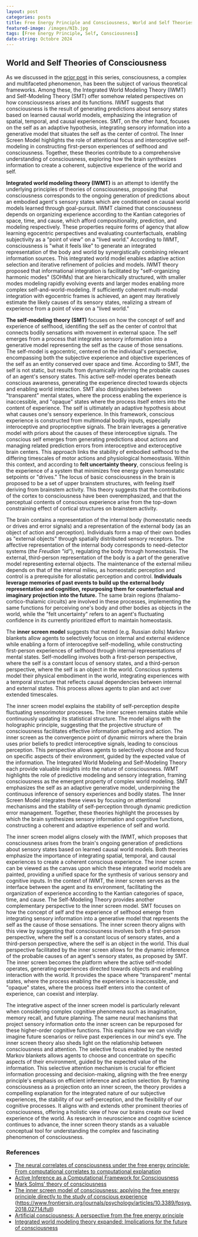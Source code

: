 ```yaml
---
layout: post
categories: posts
title: Free Energy Principle and Consciousness, World and Self Theories of Consciousness
featured-image: /images/NIb.jpg
tags: [Free Energy Principle, Self, Consciousness]
date-string: Octobre 2024
---
```


## World and Self Theories of Consciousness

As we discussed in the [prior post](https://kamran-afzali.github.io/posts/2024-08-28/con_fep_1.html) in this series, consciousness, a complex and multifaceted phenomenon, has been the subject of various theoretical frameworks. Among these, the Integrated World Modeling Theory (IWMT) and Self-Modeling Theory (SMT) offer somehow related perspectives on how consciousness arises and its functions. IWMT suggests that consciousness is the result of generating predictions about sensory states based on learned causal world models, emphasizing the integration of spatial, temporal, and causal experiences. SMT, on the other hand, focuses on the self as an adaptive hypothesis, integrating sensory information into a generative model that situates the self as the center of control. The Inner Screen Model highlights the role of attentional focus and interoceptive self-modeling in constructing first-person experiences of selfhood and consciousness. Together, these theories contribute to a comprehensive understanding of consciousness, exploring how the brain synthesizes information to create a coherent, subjective experience of the world and self.


**Integrated world modeling theory (IWMT)** is an attempt to identify the underlying principles of theories of consciousness, proposing that consciousness corresponds to the ongoing generation of predictions about an embodied agent's sensory states which are conditioned on causal world models learned through goal-pursuit. IWMT claimed that consciousness depends on organizing experience according to the Kantian categories of space, time, and cause, which afford compositionality, prediction, and modeling respectively. These properties require forms of agency that allow learning egocentric perspectives and evaluating counterfactuals, enabling subjectivity as a "point of view" on a "lived world." According to IWMT, consciousness is "what it feels like" to generate an integrated representation of the body and world by synergistically combining relevant information sources. This integrated world model enables adaptive action selection and iterative refinement of policies and models. IWMT theory proposed that informational integration is facilitated by "self-organizing harmonic modes" (SOHMs) that are hierarchically structured, with smaller modes modeling rapidly evolving events and larger modes enabling more complex self-and-world-modeling. If sufficiently coherent multi-modal integration with egocentric frames is achieved, an agent may iteratively estimate the likely causes of its sensory states, realizing a stream of experience from a point of view on a "lived world." 

**The self-modeling theory (SMT)** focuses on how the concept of self and experience of selfhood, identifing the self as the center of control that connects bodily sensations with movement in external space. The self emerges from a process that integrates sensory information into a generative model representing the self as the cause of those sensations. The self-model is egocentric, centered on the individual's perspective, encompassing both the subjective experience and objective experiences of the self as an entity conserved over space and time. According to SMT, the self is not static, but results from dynamically inferring the probable causes of an agent's sensory states. This active self-model operates beneath conscious awareness, generating the experience directed towards objects and enabling world interaction. SMT also distinguishes between "transparent" mental states, where the process enabling the experience is inaccessible, and "opaque" states where the process itself enters into the content of experience. The self is ultimately an adaptive hypothesis about what causes one's sensory experience. In this framework, conscious experience is constructed from multimodal bodily inputs, especially interoceptive and proprioceptive signals. The brain leverages a generative model with priors about the causes of these interoceptive signals. The conscious self emerges from generating predictions about actions and managing related prediction errors from interoceptive and exteroceptive brain centers. This approach links the stability of embodied selfhood to the differing timescales of motor actions and physiological homeostasis. Within this context, and according to **felt uncertainty theory**, conscious feeling is the experience of a system that minimizes free energy given homeostatic setpoints or "drives." The locus of basic consciousness in the brain is proposed to be a set of upper brainstem structures, with feeling itself deriving from brainstem activity. This theory suggests that the contributions of the cortex to consciousness have been overemphasized, and that the perceptual contents of conscious experience arise from the top-down constraining effect of cortical structures on brainstem activity. 

The brain contains a representation of the internal body (homeostatic needs or drives and error signals) and a representation of the external body (as an object of action and perception). Individuals form a map of their own bodies as "external objects" through spatially distributed sensory receptors. The affective representation of the internal body corresponds to need-detector systems (_the Freudian "id"_), regulating the body through homeostasis. The external, third-person representation of the body is a part of the generative model representing external objects. The maintenance of the external milieu depends on that of the internal milieu, as homeostatic perception and control is a prerequisite for allostatic perception and control. **Individuals leverage memories of past events to build up the external body representation and cognition, repurposing them for counterfactual and imaginary projection into the future.** The same brain regions (thalamo-cortico-thalamic circuits) are involved in these processes, implementing the same functions for perceiving one's body and other bodies as objects in the world, while the "felt uncertainty" refers to an agent's fluctuating confidence in its currently prioritized effort to maintain homeostasis.

The **inner screen model** suggests that nested (e.g. Russian dolls) Markov blankets allow agents to selectively focus on internal and external evidence while enabling a form of interoceptive self-modelling, while constructing first-person experiences of selfhood through internal representations of mental states. Self-modelling involves both a first-person perspective, where the self is a constant locus of sensory states, and a third-person perspective, where the self is an object in the world. Conscious systems model their physical embodiment in the world, integrating experiences with a temporal structure that reflects causal dependencies between internal and external states. This process allows agents to plan and act over extended timescales.

The inner screen model explains the stability of self-perception despite fluctuating sensorimotor processes. The inner screen remains stable while continuously updating its statistical structure. The model aligns with the holographic principle, suggesting that the projective structure of consciousness facilitates effective information gathering and action. The inner screen as the convergence point of dynamic mirrors where the brain uses prior beliefs to predict interoceptive signals, leading to conscious perception. This perspective allows agents to selectively choose and focus on specific aspects of their environment, guided by the expected value of the information. The Integrated World Modeling and Self-Modeling Theory each provide valuable insights into the nature of consciousness. IWMT highlights the role of predictive modeling and sensory integration, framing consciousness as the emergent property of complex world modeling. SMT emphasizes the self as an adaptive generative model, underpinning the continuous inference of sensory experiences and bodily states. The Inner Screen Model integrates these views by focusing on attentional mechanisms and the stability of self-perception through dynamic prediction error management. Together, these theories highlight the processes by which the brain synthesizes sensory information and cognitive functions, constructing a coherent and adaptive experience of self and world.

The inner screen model aligns closely with the IWMT, which proposes that consciousness arises from the brain's ongoing generation of predictions about sensory states based on learned causal world models. Both theories emphasize the importance of integrating spatial, temporal, and causal experiences to create a coherent conscious experience. The inner screen can be viewed as the canvas upon which these integrated world models are painted, providing a unified space for the synthesis of various sensory and cognitive inputs. In the context of IWMT, the inner screen serves as the interface between the agent and its environment, facilitating the organization of experience according to the Kantian categories of space, time, and cause. The Self-Modeling Theory provides another complementary perspective to the inner screen model. SMT focuses on how the concept of self and the experience of selfhood emerge from integrating sensory information into a generative model that represents the self as the cause of those sensations. The inner screen theory aligns with this view by suggesting that consciousness involves both a first-person perspective, where the self is a constant locus of sensory states, and a third-person perspective, where the self is an object in the world. This dual perspective facilitated by the inner screen allows for the dynamic inference of the probable causes of an agent's sensory states, as proposed by SMT. The inner screen becomes the platform where the active self-model operates, generating experiences directed towards objects and enabling interaction with the world. It provides the space where "transparent" mental states, where the process enabling the experience is inaccessible, and "opaque" states, where the process itself enters into the content of experience, can coexist and interplay.

The integrative aspect of the inner screen model is particularly relevant when considering complex cognitive phenomena such as imagination, memory recall, and future planning. The same neural mechanisms that project sensory information onto the inner screen can be repurposed for these higher-order cognitive functions. This explains how we can vividly imagine future scenarios or relive past experiences in our mind's eye. The inner screen theory also sheds light on the relationship between consciousness and attention. The selective focus enabled by the nested Markov blankets allows agents to choose and concentrate on specific aspects of their environment, guided by the expected value of the information. This selective attention mechanism is crucial for efficient information processing and decision-making, aligning with the free energy principle's emphasis on efficient inference and action selection. By framing consciousness as a projection onto an inner screen, the theory provides a compelling explanation for the integrated nature of our subjective experiences, the stability of our self-perception, and the flexibility of our cognitive processes. It aligns with and extends other prominent theories of consciousness, offering a holistic view of how our brains create our lived experience of the world. As research in neuroscience and cognitive science continues to advance, the inner screen theory stands as a valuable conceptual tool for understanding the complex and fascinating phenomenon of consciousness.


### References

- [The neural correlates of consciousness under the free energy principle: From computational correlates to computational explanation](https://www.researchgate.net/publication/354961263_The_neural_correlates_of_consciousness_under_the_free_energy_principle_From_computational_correlates_to_computational_explanation)
- [Active Inference as a Computational Framework for Consciousness](https://link.springer.com/article/10.1007/s13164-021-00579-w) 
- [Mark Solms’ theory of consciousness](https://selfawarepatterns.com/2021/02/25/mark-solms-theory-of-consciousness/) 
- [The inner screen model of consciousness: applying the free energy principle directly to the study of conscious experience](https://www.researchgate.net/publication/370494846_The_inner_screen_model_of_consciousness_applying_the_free_energy_principle_directly_to_the_study_of_conscious_experience) 
(https://www.frontiersin.org/journals/psychology/articles/10.3389/fpsyg.2018.02714/full)
- [Artificial consciousness: A perspective from the free energy principle](https://philarchive.org/archive/WIECLL) 
- [Integrated world modeling theory expanded: Implications for the future of consciousness](https://www.frontiersin.org/articles/10.3389/fncom.2022.642397/full)

